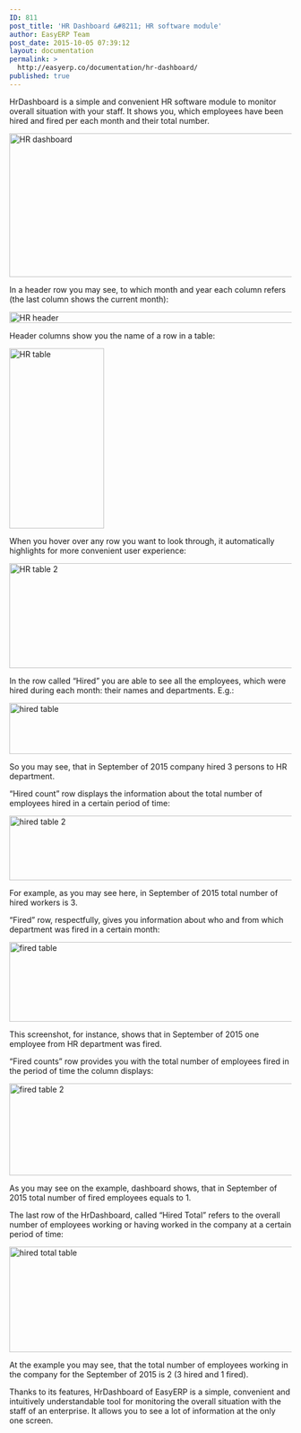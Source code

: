 ```yaml
---
ID: 811
post_title: 'HR Dashboard &#8211; HR software module'
author: EasyERP Team
post_date: 2015-10-05 07:39:12
layout: documentation
permalink: >
  http://easyerp.co/documentation/hr-dashboard/
published: true
---
```

HrDashboard is a simple and convenient HR software module to monitor overall situation with your staff. It shows you, which employees have been hired and fired per each month and their total number.

<a href="https://easyerp.com/wp-content/uploads/2015/10/235.png"><img class="aligncenter size-full wp-image-1006" src="https://easyerp.com/wp-content/uploads/2015/10/235.png" alt="HR dashboard" width="800" height="256" /></a>

In a header row you may see, to which month and year each column refers (the last column shows the current month):

<a href="https://easyerp.com/wp-content/uploads/2015/10/235-2.png"><img class="aligncenter size-full wp-image-1008" src="https://easyerp.com/wp-content/uploads/2015/10/235-2.png" alt="HR header" width="800" height="20" /></a>

Header columns show you the name of a row in a table:

<a href="https://easyerp.com/wp-content/uploads/2015/10/235-3.png"><img class="aligncenter size-full wp-image-1009" src="https://easyerp.com/wp-content/uploads/2015/10/235-3.png" alt="HR table" width="169" height="321" /></a>

When you hover over any row you want to look through, it automatically highlights for more convenient user experience:

<a href="https://easyerp.com/wp-content/uploads/2015/10/235-4.png"><img class="aligncenter size-full wp-image-1010" src="https://easyerp.com/wp-content/uploads/2015/10/235-4.png" alt="HR table 2" width="800" height="187" /></a>

In the row called “Hired” you are able to see all the employees, which were hired during each month: their names and departments. E.g.:

<a href="https://easyerp.com/wp-content/uploads/2015/10/235-5.png"><img class="aligncenter size-full wp-image-1011" src="https://easyerp.com/wp-content/uploads/2015/10/235-5.png" alt="hired table" width="800" height="91" /></a>

So you may see, that in September of 2015 company hired 3 persons to HR department.

“Hired count” row displays the information about the total number of employees hired in a certain period of time:

<a href="https://easyerp.com/wp-content/uploads/2015/10/235-6.png"><img class="aligncenter size-full wp-image-1012" src="https://easyerp.com/wp-content/uploads/2015/10/235-6.png" alt="hired table 2" width="800" height="115" /></a>

For example, as you may see here, in September of 2015 total number of hired workers is 3.

“Fired” row, respectfully, gives you information about who and from which department was fired in a certain month:

<a href="https://easyerp.com/wp-content/uploads/2015/10/235-7.png"><img class="aligncenter size-full wp-image-1014" src="https://easyerp.com/wp-content/uploads/2015/10/235-7.png" alt="fired table" width="800" height="142" /></a>

This screenshot, for instance, shows that in September of 2015 one employee from HR department was fired.

“Fired counts” row provides you with the total number of employees fired in the period of time the column displays:

<a href="https://easyerp.com/wp-content/uploads/2015/10/235-8.png"><img class="aligncenter size-full wp-image-1015" src="https://easyerp.com/wp-content/uploads/2015/10/235-8.png" alt="fired table 2" width="800" height="164" /></a>

As you may see on the example, dashboard shows, that in September of 2015 total number of fired employees equals to 1.

The last row of the HrDashboard, called “Hired Total” refers to the overall number of employees working or having worked in the company at a certain period of time:

<a href="https://easyerp.com/wp-content/uploads/2015/10/235-9.png"><img class="aligncenter size-full wp-image-1016" src="https://easyerp.com/wp-content/uploads/2015/10/235-9.png" alt="hired total table" width="800" height="188" /></a>

At the example you may see, that the total number of employees working in the company for the September of 2015 is 2 (3 hired and 1 fired).

Thanks to its features, HrDashboard of EasyERP is a simple, convenient and intuitively understandable tool for monitoring the overall situation with the staff of an enterprise. It allows you to see a lot of information at the only one screen.